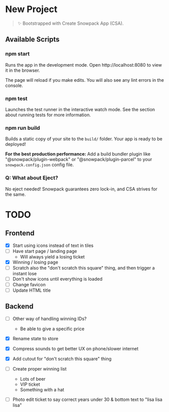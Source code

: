 # New Project

> ✨ Bootstrapped with Create Snowpack App (CSA).

## Available Scripts

### npm start

Runs the app in the development mode.
Open http://localhost:8080 to view it in the browser.

The page will reload if you make edits.
You will also see any lint errors in the console.

### npm test

Launches the test runner in the interactive watch mode.
See the section about running tests for more information.

### npm run build

Builds a static copy of your site to the `build/` folder.
Your app is ready to be deployed!

**For the best production performance:** Add a build bundler plugin like "@snowpack/plugin-webpack" or "@snowpack/plugin-parcel" to your `snowpack.config.json` config file.

### Q: What about Eject?

No eject needed! Snowpack guarantees zero lock-in, and CSA strives for the same.

# TODO

## Frontend
- [x] Start using icons instead of text in tiles
- [ ] Have start page / landing page
  - Will always yield a losing ticket
- [x] Winning / losing page
- [ ] Scratch also the "don't scratch this square" thing, and then trigger a instant lose
- [ ] Don't show icons until everything is loaded
- [ ] Change favicon
- [ ] Update HTML title

## Backend
- [ ] Other way of handling winning IDs?
  - Be able to give a specific price
- [x] Rename state to store
- [x] Compress sounds to get better UX on phone/slower internet 
- [x] Add cutout for "don't scratch this square" thing
- [ ] Create proper winning list
  - Lots of beer
  - VIP ticket
  - Something with a hat
- [ ] Photo edit ticket to say correct years under 30 & bottom text to "lisa lisa lisa"

